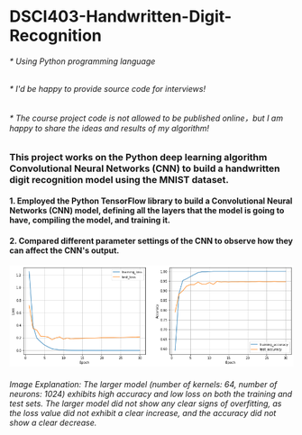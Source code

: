 # DSCI403-Handwritten-Digit-Recognition
###### * Using Python programming language
###### * I'd be happy to provide source code for interviews!
###### * The course project code is not allowed to be published online，but I am happy to share the ideas and results of my algorithm!

### This project works on the Python deep learning algorithm Convolutional Neural Networks (CNN) to build a handwritten digit recognition model using the MNIST dataset.

#### 1. Employed the Python TensorFlow library to build a Convolutional Neural Networks (CNN) model, defining all the layers that the model is going to have, compiling the model, and training it.

#### 2. Compared different parameter settings of the CNN to observe how they can affect the CNN's output.

![image](https://github.com/pingzhang1004/DSCI403-Handwritten-Digit-Recognition/blob/main/CNN_Epoch.png)

###### Image Explanation: The larger model (number of kernels: 64, number of neurons: 1024) exhibits high accuracy and low loss on both the training and test sets. The larger model did not show any clear signs of overfitting, as the loss value did not exhibit a clear increase, and the accuracy did not show a clear decrease.
